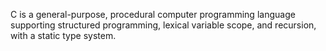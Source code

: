 C is a general-purpose, procedural computer programming language supporting structured programming, lexical variable scope, and recursion, with a static type system.